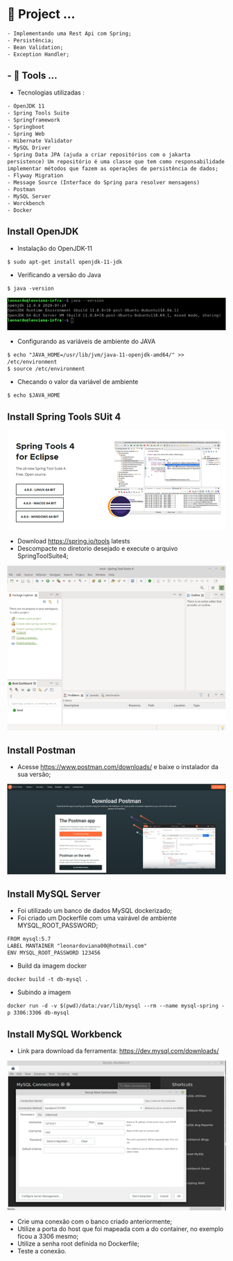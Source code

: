 # 🌱 Project ...

```
- Implementando uma Rest Api com Spring;
- Persistência;
- Bean Validation;
- Exception Handler;
```

## - 🔭 Tools ...
- Tecnologias utilizadas :
```
- OpenJDK 11
- Spring Tools Suite
- Springframework
- Springboot
- Spring Web
- Hibernate Validator
- MySQL Driver
- Spring Data JPA (ajuda a criar repositórios com o jakarta persistence) Um repositório é uma classe que tem como responsabilidade implementar métodos que fazem as operações de persistência de dados;
- Flyway Migration
- Message Source (Interface do Spring para resolver mensagens)
- Postman
- MySQL Server
- Worckbench
- Docker
```

## Install OpenJDK

- Instalação do OpenJDK-11

```
$ sudo apt-get install openjdk-11-jdk
```
- Verificando a versão do Java
```
$ java -version
```

![](./imagens/jdk.png)

- Configurando as variáveis de ambiente do JAVA
```
$ echo "JAVA_HOME=/usr/lib/jvm/java-11-openjdk-amd64/" >> /etc/environment
$ source /etc/environment
```
- Checando o valor da variável de ambiente
```
$ echo $JAVA_HOME
```

## Install Spring Tools SUit 4
![](./imagens/sts.png)

- Download https://spring.io/tools latests
- Descompacte no diretorio desejado e execute o arquivo SpringToolSuite4;

![](./imagens/sts-4.png)

## Install Postman
- Acesse https://www.postman.com/downloads/ e baixe o instalador da sua versão;

![](./imagens/postman.png)

## Install MySQL Server

- Foi utilizado um banco de dados MySQL dockerizado;
- Foi criado um Dockerfile com uma vairável de ambiente MYSQL_ROOT_PASSWORD;
```
FROM mysql:5.7
LABEL MANTAINER "leonardoviana00@hotmail.com"
ENV MYSQL_ROOT_PASSWORD 123456 
```
- Build da imagem docker
```
docker build -t db-mysql .
```
- Subindo a imagem
```
docker run -d -v $(pwd)/data:/var/lib/mysql --rm --name mysql-spring -p 3306:3306 db-mysql
```
## Install MySQL Workbenck

- Link para download da ferramenta: https://dev.mysql.com/downloads/

![](./imagens/wb.png)

- Crie uma conexão com o banco criado anteriormente;
- Utilize a porta do host que foi mapeada com a do container, no exemplo ficou a 3306 mesmo;
- Utilize a senha root definida no Dockerfile;
- Teste a conexão.
